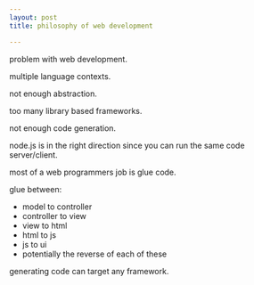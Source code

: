 ```yaml
---
layout: post
title: philosophy of web development

---
```


problem with web development.

multiple language contexts.

not enough abstraction.

too many library based frameworks.

not enough code generation.

node.js is in the right direction since you can run the same code server/client.

most of a web programmers job is glue code.

glue between:

* model to controller
* controller to view
* view to html
* html to js
* js to ui
* potentially the reverse of each of these

generating code can target any framework.


